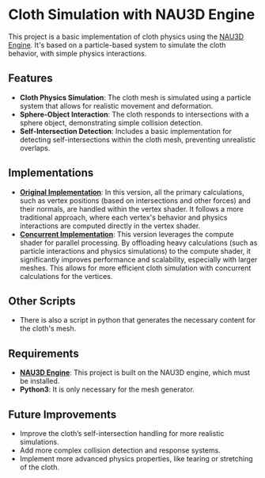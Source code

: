 # Cloth Simulation with NAU3D Engine

This project is a basic implementation of cloth physics using the [NAU3D Engine](https://github.com/Nau3D/nau). It's based on a particle-based system to simulate the cloth behavior, with simple physics interactions.

## Features
- **Cloth Physics Simulation**: The cloth mesh is simulated using a particle system that allows for realistic movement and deformation.
- **Sphere-Object Interaction**: The cloth responds to intersections with a sphere object, demonstrating simple collision detection.
- **Self-Intersection Detection**: Includes a basic implementation for detecting self-intersections within the cloth mesh, preventing unrealistic overlaps.

## Implementations
- **[Original Implementation](./original_implementation)**: In this version, all the primary calculations, such as vertex positions (based on intersections and other forces) and their normals, are handled within the vertex shader. It follows a more traditional approach, where each vertex's behavior and physics interactions are computed directly in the vertex shader.
- **[Concurrent Implementation](./concurrent_version)**: This version leverages the compute shader for parallel processing. By offloading heavy calculations (such as particle interactions and physics simulations) to the compute shader, it significantly improves performance and scalability, especially with larger meshes. This allows for more efficient cloth simulation with concurrent calculations for the vertices.

## Other Scripts
-  There is also a script in python that generates the necessary content for the cloth's mesh. 

## Requirements
- **[NAU3D Engine](https://github.com/Nau3D/nau)**: This project is built on the NAU3D engine, which must be installed.
- **Python3**: It is only necessary for the mesh generator.

## Future Improvements
- Improve the cloth’s self-intersection handling for more realistic simulations.
- Add more complex collision detection and response systems.
- Implement more advanced physics properties, like tearing or stretching of the cloth.
